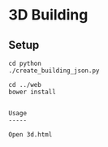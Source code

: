 3D Building
===========


Setup
-----


```
cd python
./create_building_json.py

cd ../web
bower install


Usage
-----

Open 3d.html
